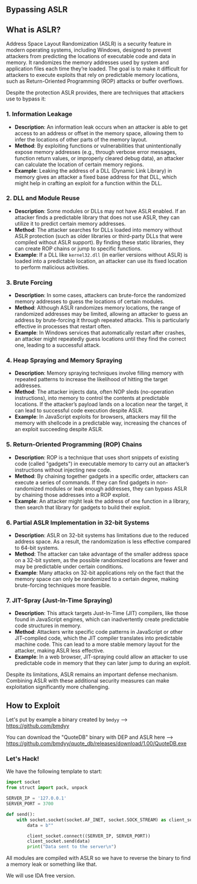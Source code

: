 ## Bypassing ASLR

## What is ASLR?

Address Space Layout Randomization (ASLR) is a security feature in modern operating systems, including Windows, designed to prevent attackers from predicting the locations of executable code and data in memory. It randomizes the memory addresses used by system and application files each time they’re loaded. The goal is to make it difficult for attackers to execute exploits that rely on predictable memory locations, such as Return-Oriented Programming (ROP) attacks or buffer overflows.

Despite the protection ASLR provides, there are techniques that attackers use to bypass it:

### 1. **Information Leakage**
   - **Description**: An information leak occurs when an attacker is able to get access to an address or offset in the memory space, allowing them to infer the locations of other parts of the memory layout.
   - **Method**: By exploiting functions or vulnerabilities that unintentionally expose memory addresses (e.g., through verbose error messages, function return values, or improperly cleared debug data), an attacker can calculate the location of certain memory regions.
   - **Example**: Leaking the address of a DLL (Dynamic Link Library) in memory gives an attacker a fixed base address for that DLL, which might help in crafting an exploit for a function within the DLL.

### 2. **DLL and Module Reuse**
   - **Description**: Some modules or DLLs may not have ASLR enabled. If an attacker finds a predictable library that does not use ASLR, they can utilize it to predict certain memory addresses.
   - **Method**: The attacker searches for DLLs loaded into memory without ASLR protection (such as older libraries or third-party DLLs that were compiled without ASLR support). By finding these static libraries, they can create ROP chains or jump to specific functions.
   - **Example**: If a DLL like `kernel32.dll` (in earlier versions without ASLR) is loaded into a predictable location, an attacker can use its fixed location to perform malicious activities.

### 3. **Brute Forcing**
   - **Description**: In some cases, attackers can brute-force the randomized memory addresses to guess the locations of certain modules.
   - **Method**: Although ASLR randomizes memory locations, the range of randomized addresses may be limited, allowing an attacker to guess an address by brute-forcing it through repeated attacks. This is particularly effective in processes that restart often.
   - **Example**: In Windows services that automatically restart after crashes, an attacker might repeatedly guess locations until they find the correct one, leading to a successful attack.

### 4. **Heap Spraying and Memory Spraying**
   - **Description**: Memory spraying techniques involve filling memory with repeated patterns to increase the likelihood of hitting the target addresses.
   - **Method**: The attacker injects data, often NOP sleds (no-operation instructions), into memory to control the contents at predictable locations. If the attacker’s payload lands on a location near the target, it can lead to successful code execution despite ASLR.
   - **Example**: In JavaScript exploits for browsers, attackers may fill the memory with shellcode in a predictable way, increasing the chances of an exploit succeeding despite ASLR.

### 5. **Return-Oriented Programming (ROP) Chains**
   - **Description**: ROP is a technique that uses short snippets of existing code (called "gadgets") in executable memory to carry out an attacker’s instructions without injecting new code.
   - **Method**: By chaining together gadgets in a specific order, attackers can execute a series of commands. If they can find gadgets in non-randomized modules or leak enough addresses, they can bypass ASLR by chaining those addresses into a ROP exploit.
   - **Example**: An attacker might leak the address of one function in a library, then search that library for gadgets to build their exploit.

### 6. **Partial ASLR Implementation in 32-bit Systems**
   - **Description**: ASLR on 32-bit systems has limitations due to the reduced address space. As a result, the randomization is less effective compared to 64-bit systems.
   - **Method**: The attacker can take advantage of the smaller address space on a 32-bit system, as the possible randomized locations are fewer and may be predictable under certain conditions.
   - **Example**: Many attacks on 32-bit applications rely on the fact that the memory space can only be randomized to a certain degree, making brute-forcing techniques more feasible.

### 7. **JIT-Spray (Just-In-Time Spraying)**
   - **Description**: This attack targets Just-In-Time (JIT) compilers, like those found in JavaScript engines, which can inadvertently create predictable code structures in memory.
   - **Method**: Attackers write specific code patterns in JavaScript or other JIT-compiled code, which the JIT compiler translates into predictable machine code. This can lead to a more stable memory layout for the attacker, making ASLR less effective.
   - **Example**: In a web browser, JIT-spraying could allow an attacker to use predictable code in memory that they can later jump to during an exploit.

Despite its limitations, ASLR remains an important defense mechanism. Combining ASLR with these additional security measures can make exploitation significantly more challenging.

## How to Exploit

Let's put by example a binary created by `bmdyy` --> https://github.com/bmdyy

You can download the "QuoteDB" binary with DEP and ASLR here --> https://github.com/bmdyy/quote_db/releases/download/1.00/QuoteDB.exe

### Let's Hack!

We have the following template to start:

```py
import socket
from struct import pack, unpack

SERVER_IP = '127.0.0.1'
SERVER_PORT = 3700

def send():
    with socket.socket(socket.AF_INET, socket.SOCK_STREAM) as client_socket:
        data = b""

        client_socket.connect((SERVER_IP, SERVER_PORT))
        client_socket.send(data)
        print("Data sent to the server\n")
```

All modules are compiled with ASLR so we have to reverse the binary to find a memory leak or something like that.

We will use IDA free version.


